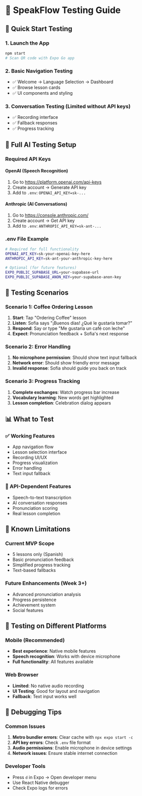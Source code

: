 # 🧪 SpeakFlow Testing Guide

## 📱 Quick Start Testing

### 1. Launch the App
```bash
npm start
# Scan QR code with Expo Go app
```

### 2. Basic Navigation Testing
- ✅ Welcome → Language Selection → Dashboard
- ✅ Browse lesson cards
- ✅ UI components and styling

### 3. Conversation Testing (Limited without API keys)
- ✅ Recording interface
- ✅ Fallback responses
- ✅ Progress tracking

## 🔑 Full AI Testing Setup

### Required API Keys

#### OpenAI (Speech Recognition)
1. Go to https://platform.openai.com/api-keys
2. Create account → Generate API key
3. Add to `.env`: `OPENAI_API_KEY=sk-...`

#### Anthropic (AI Conversations)  
1. Go to https://console.anthropic.com/
2. Create account → Get API key
3. Add to `.env`: `ANTHROPIC_API_KEY=sk-ant-...`

### .env File Example
```bash
# Required for full functionality
OPENAI_API_KEY=sk-your-openai-key-here
ANTHROPIC_API_KEY=sk-ant-your-anthropic-key-here

# Optional (for future features)
EXPO_PUBLIC_SUPABASE_URL=your-supabase-url
EXPO_PUBLIC_SUPABASE_ANON_KEY=your-supabase-anon-key
```

## 🎯 Testing Scenarios

### Scenario 1: Coffee Ordering Lesson
1. **Start**: Tap "Ordering Coffee" lesson
2. **Listen**: Sofia says "¡Buenos días! ¿Qué le gustaría tomar?"
3. **Respond**: Say or type "Me gustaría un café con leche"
4. **Expect**: Pronunciation feedback + Sofia's next response

### Scenario 2: Error Handling
1. **No microphone permission**: Should show text input fallback
2. **Network error**: Should show friendly error message
3. **Invalid response**: Sofia should guide you back on track

### Scenario 3: Progress Tracking
1. **Complete exchanges**: Watch progress bar increase
2. **Vocabulary learning**: New words get highlighted
3. **Lesson completion**: Celebration dialog appears

## 📊 What to Test

### ✅ Working Features
- App navigation flow
- Lesson selection interface
- Recording UI/UX
- Progress visualization
- Error handling
- Text input fallback

### 🔑 API-Dependent Features
- Speech-to-text transcription
- AI conversation responses
- Pronunciation scoring
- Real lesson completion

## 🐛 Known Limitations

### Current MVP Scope
- 5 lessons only (Spanish)
- Basic pronunciation feedback
- Simplified progress tracking
- Text-based fallbacks

### Future Enhancements (Week 3+)
- Advanced pronunciation analysis
- Progress persistence
- Achievement system
- Social features

## 📱 Testing on Different Platforms

### Mobile (Recommended)
- **Best experience**: Native mobile features
- **Speech recognition**: Works with device microphone
- **Full functionality**: All features available

### Web Browser
- **Limited**: No native audio recording
- **UI Testing**: Good for layout and navigation
- **Fallback**: Text input works well

## 🔧 Debugging Tips

### Common Issues
1. **Metro bundler errors**: Clear cache with `npx expo start -c`
2. **API key errors**: Check `.env` file format
3. **Audio permissions**: Enable microphone in device settings
4. **Network issues**: Ensure stable internet connection

### Developer Tools
- Press `d` in Expo → Open developer menu
- Use React Native debugger
- Check Expo logs for errors 